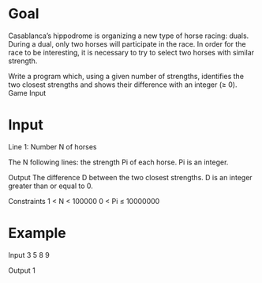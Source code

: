 # Goal
Casablanca’s hippodrome is organizing a new type of horse racing: duals. During a dual, only two horses will participate in the race. In order for the race to be interesting, it is necessary to try to select two horses with similar strength.

Write a program which, using a given number of strengths, identifies the two closest strengths and shows their difference with an integer (≥ 0).
 	Game Input

# Input
Line 1: Number N of horses

The N following lines: the strength Pi of each horse. Pi is an integer.

Output
The difference D between the two closest strengths. D is an integer greater than or equal to 0.

Constraints
1 < N  < 100000
0 < Pi ≤ 10000000

# Example
Input
3
5
8
9

Output
1